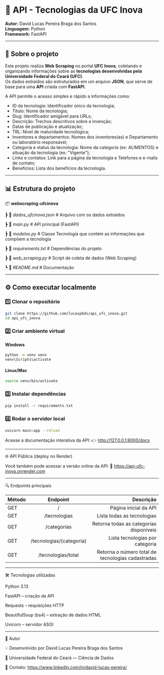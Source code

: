 # 🚀 API - Tecnologias da UFC Inova

**Autor:** David Lucas Pereira Braga dos Santos  
**Linguagem:** Python   
**Framework:** FastAPI   

---

## 🧠 Sobre o projeto

Este projeto realiza **Web Scraping** no portal **UFC Inova**, coletando e organizando informações sobre as **tecnologias desenvolvidas pela Universidade Federal do Ceará (UFC)**.  
Os dados extraídos são estruturados em um arquivo **JSON**, que serve de base para uma **API** criada com **FastAPI**.

A API permite o acesso simples e rápido a informações como:
- ID da tecnologia: Identificador único da tecnologia; 
- Título: Nome da tecnologia;
- Slug: Identificador amigável para URLs;
- Descrição: Trechos descritivos sobre a invenção;
- Datas de publicação e atualização;   
- TRL: Nível de maturidade tecnológica;
- Inventores e departamentos: Nomes dos inventores(as) e Departamento ou laboratório responsável;
- Categoria e status da tecnologia: Nome da categoria (ex: ALIMENTOS) e situação da tecnologia (ex: "Vigente");  
- Links e contatos:  Link para a página da tecnologia e Telefones e e-mails de contato;
- Benefícios: Lista dos benefícios da tecnologia.
---


## 📊 Estrutura do projeto

📦 **webscraping-ufcinova**

 ┣ 📜 *dados_ufcinova.json* # Arquivo com os dados extraídos

 ┣ 📜 *main.py* # API principal (FastAPI)

 ┣ 📜 *modelos.py* # Classe Tecnologia que contém as informações que compõem a tecnologia

 ┣ 📜 *requirements.txt* # Dependências do projeto
 
 ┣ 📜 *web_scraping.py* # Script de coleta de dados (Web Scraping)
 
 ┗ 📜 *README.md* # Documentação

---

## ⚙️ Como executar localmente

### 1️⃣ Clonar o repositório
```bash
git clone https://github.com/lucaspbds/api_ufc_inova.git
cd api_ufc_inova
```

### 2️⃣ Criar ambiente virtual 

#### Windows
```bash
python -m venv venv
venv\Scripts\activate     
```
#### Linux/Mac
```bash
source venv/bin/activate
```

### 3️⃣ Instalar dependências 
```bash
pip install -r requirements.txt
```

### 4️⃣ Rodar o servidor local
```bash
uvicorn main:app --reload
```

Acesse a documentação interativa da API: 👉 http://127.0.0.1:8000/docs


---

🌐 API Pública (deploy no Render)

Você também pode acessar a versão online da API:
🔗 https://api-ufc-inova.onrender.com


---

🔍 Endpoints principais

| Método |	Endpoint |	Descrição |
| :---- | :----: | ----: |
| GET |	/	| Página inicial da API |
| GET |	/tecnologias	| Lista todas as tecnologias |
| GET	| /categorias	| Retorna todas as categorias disponíveis |
| GET	| /tecnologias/{categoria}	| Lista tecnologias por categoria |
| GET	| /tecnologias/total	| Retorna o número total de tecnologias cadastradas |

---

🛠️ Tecnologias utilizadas

Python 3.13

FastAPI – criação da API

Requests – requisições HTTP

BeautifulSoup (bs4) – extração de dados HTML

Uvicorn – servidor ASGI



---

💬 Autor

💡 Desenvolvido por David Lucas Pereira Braga dos Santos 

📍 Universidade Federal do Ceará — Ciência de Dados

📧 Contato: https://www.linkedin.com/in/david-lucas-pereira/
